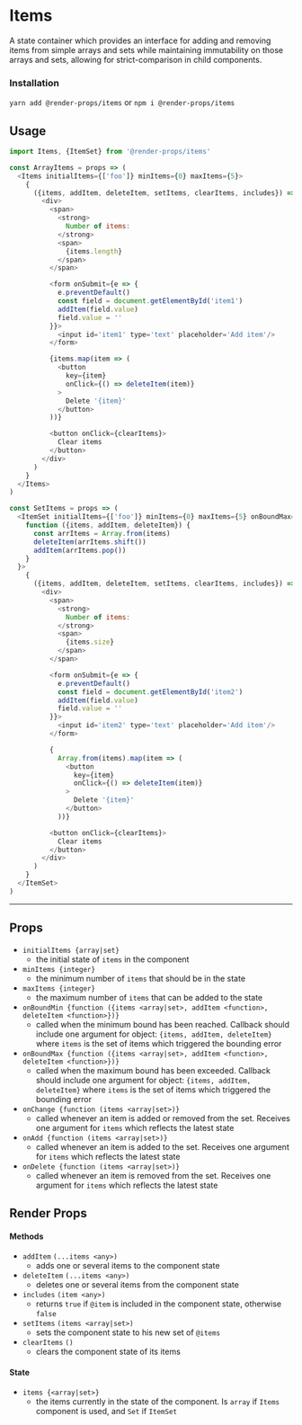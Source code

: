 # Items
A state container which provides an interface for adding and removing
items from simple arrays and sets while maintaining immutability on those
arrays and sets, allowing for strict-comparison in child components.

### Installation
```yarn add @render-props/items``` or ```npm i @render-props/items```

## Usage
```js
import Items, {ItemSet} from '@render-props/items'

const ArrayItems = props => (
  <Items initialItems={['foo']} minItems={0} maxItems={5}>
    {
      ({items, addItem, deleteItem, setItems, clearItems, includes}) => (
        <div>
          <span>
            <strong>
              Number of items:
            </strong>
            <span>
              {items.length}
            </span>
          </span>

          <form onSubmit={e => {
            e.preventDefault()
            const field = document.getElementById('item1')
            addItem(field.value)
            field.value = ''
          }}>
            <input id='item1' type='text' placeholder='Add item'/>
          </form>

          {items.map(item => (
            <button
              key={item}
              onClick={() => deleteItem(item)}
            >
              Delete '{item}'
            </button>
          ))}

          <button onClick={clearItems}>
            Clear items
          </button>
        </div>
      )
    }
  </Items>
)

const SetItems = props => (
  <ItemSet initialItems={['foo']} minItems={0} maxItems={5} onBoundMax={
    function ({items, addItem, deleteItem}) {
      const arrItems = Array.from(items)
      deleteItem(arrItems.shift())
      addItem(arrItems.pop())
    }
  }>
    {
      ({items, addItem, deleteItem, setItems, clearItems, includes}) => (
        <div>
          <span>
            <strong>
              Number of items:
            </strong>
            <span>
              {items.size}
            </span>
          </span>

          <form onSubmit={e => {
            e.preventDefault()
            const field = document.getElementById('item2')
            addItem(field.value)
            field.value = ''
          }}>
            <input id='item2' type='text' placeholder='Add item'/>
          </form>

          {
            Array.from(items).map(item => (
              <button
                key={item}
                onClick={() => deleteItem(item)}
              >
                Delete '{item}'
              </button>
            ))}

          <button onClick={clearItems}>
            Clear items
          </button>
        </div>
      )
    }
  </ItemSet>
)
```

____

## Props
- `initialItems {array|set}`
  - the initial state of `items` in the component
- `minItems {integer}`
  - the minimum number of `items` that should be in the state
- `maxItems {integer}`
  - the maximum number of `items` that can be added to the state
- `onBoundMin {function ({items <array|set>, addItem <function>, deleteItem <function>})}`
  - called when the minimum bound has been reached. Callback should include one
    argument for object: `{items, addItem, deleteItem}` where `items` is the
    set of items which triggered the bounding error  
- `onBoundMax {function ({items <array|set>, addItem <function>, deleteItem <function>})}`
  - called when the maximum bound has been exceeded. Callback should include one
    argument for object: `{items, addItem, deleteItem}` where `items` is the
    set of items which triggered the bounding error  
- `onChange {function (items <array|set>)}`
  - called whenever an item is added or removed from the set. Receives one argument
    for `items` which reflects the latest state
- `onAdd {function (items <array|set>)}`
  - called whenever an item is added to the set. Receives one argument for
    `items` which reflects the latest state
- `onDelete {function (items <array|set>)}`
  - called whenever an item is removed from the set. Receives one argument for
    `items` which reflects the latest state

## Render Props
#### Methods
- `addItem` `(...items <any>)`
  - adds one or several items to the component state
- `deleteItem` `(...items <any>)`
  - deletes one or several items from the component state
- `includes` `(item <any>)`
  - returns `true` if `@item` is included in the component state, otherwise `false`
- `setItems` `(items <array|set>)`
  - sets the component state to his new set of `@items`
- `clearItems` `()`
  - clears the component state of its items

#### State
- `items {<array|set>}`
  - the items currently in the state of the component. Is `array` if `Items`
    component is used, and `Set` if `ItemSet`
